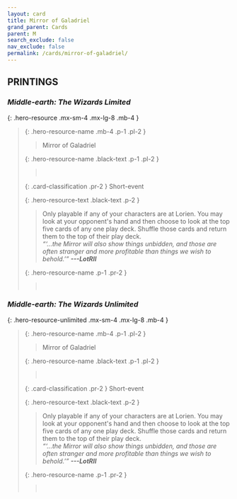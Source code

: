 ```yaml
---
layout: card
title: Mirror of Galadriel
grand_parent: Cards
parent: M
search_exclude: false
nav_exclude: false
permalink: /cards/mirror-of-galadriel/
---
```


## PRINTINGS


### _Middle-earth: The Wizards Limited_

{: .hero-resource .mx-sm-4 .mx-lg-8 .mb-4 }
> {: .hero-resource-name .mb-4 .p-1 .pl-2 }
> > <div class="card-mp"></div>
> > <div class="card-name">Mirror of Galadriel</div>
>
> {: .hero-resource-name .black-text .p-1 .pl-2 }
> > &nbsp;
>
> {: .card-classification .pr-2 }
> Short-event
>
> {: .hero-resource-text .black-text .p-2 }
> > Only playable if any of your characters are at Lorien. You may look at your opponent's hand and then choose to look at the top five cards of any one play deck. Shuffle those cards and return them to the top of their play deck. <br>_“‘...the Mirror will also show things unbidden, and those are often stranger and more profitable than things we wish to behold.’”_ ***---&#65279;LotRII*** 
> 
> {: .hero-resource-name .p-1 .pr-2 }
> > <div class="card-shield"></div>
> > <div class="card-corruption">&nbsp;</div>

### _Middle-earth: The Wizards Unlimited_

{: .hero-resource-unlimited .mx-sm-4 .mx-lg-8 .mb-4 }
> {: .hero-resource-name .mb-4 .p-1 .pl-2 }
> > <div class="card-mp"></div>
> > <div class="card-name">Mirror of Galadriel</div>
>
> {: .hero-resource-name .black-text .p-1 .pl-2 }
> > &nbsp;
>
> {: .card-classification .pr-2 }
> Short-event
>
> {: .hero-resource-text .black-text .p-2 }
> > Only playable if any of your characters are at Lorien. You may look at your opponent's hand and then choose to look at the top five cards of any one play deck. Shuffle those cards and return them to the top of their play deck. <br>_“‘...the Mirror will also show things unbidden, and those are often stranger and more profitable than things we wish to behold.’”_ ***---&#65279;LotRII*** 
> 
> {: .hero-resource-name .p-1 .pr-2 }
> > <div class="card-shield"></div>
> > <div class="card-corruption">&nbsp;</div>
